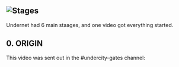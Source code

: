 ![Stages](https://hc-cdn.hel1.your-objectstorage.com/s/v3/1156a643c44ca761e0161da023e9b8db6fe51de2_undernet-stages.png)
---

Undernet had 6 main staages, and one video got everything started.

## 0. ORIGIN

This video was sent out in the #undercity-gates channel:

